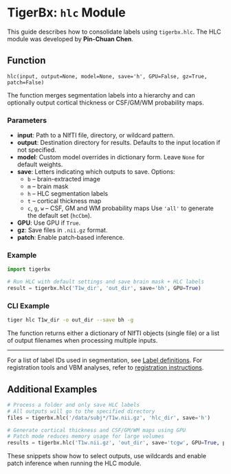 # TigerBx: `hlc` Module

This guide describes how to consolidate labels using `tigerbx.hlc`.
The HLC module was developed by **Pin-Chuan Chen**.

## Function

`hlc(input, output=None, model=None, save='h', GPU=False, gz=True, patch=False)`

The function merges segmentation labels into a hierarchy and can optionally output cortical thickness or CSF/GM/WM probability maps.

### Parameters

- **input**: Path to a NIfTI file, directory, or wildcard pattern.
- **output**: Destination directory for results. Defaults to the input location if not specified.
- **model**: Custom model overrides in dictionary form. Leave `None` for default weights.
- **save**: Letters indicating which outputs to save. Options:
  - `b` – brain-extracted image
  - `m` – brain mask
  - `h` – HLC segmentation labels
  - `t` – cortical thickness map
  - `c`, `g`, `w` – CSF, GM and WM probability maps
  Use `'all'` to generate the default set (`hcCbm`).
- **GPU**: Use GPU if `True`.
- **gz**: Save files in `.nii.gz` format.
- **patch**: Enable patch‑based inference.

### Example

```python
import tigerbx

# Run HLC with default settings and save brain mask + HLC labels
result = tigerbx.hlc('T1w_dir', 'out_dir', save='bh', GPU=True)
```

### CLI Example

```bash
tiger hlc T1w_dir -o out_dir --save bh -g
```

The function returns either a dictionary of NIfTI objects (single file) or a list of output filenames when processing multiple inputs.

---

For a list of label IDs used in segmentation, see [Label definitions](seglabel.md). For registration tools and VBM analyses, refer to [registration instructions](reginstruction.md).


Additional Examples
-------------------

```python
# Process a folder and only save HLC labels
# All outputs will go to the specified directory
files = tigerbx.hlc('/data/subj*/T1w.nii.gz', 'hlc_dir', save='h')

# Generate cortical thickness and CSF/GM/WM maps using GPU
# Patch mode reduces memory usage for large volumes
results = tigerbx.hlc('T1w.nii.gz', 'out_dir', save='tcgw', GPU=True, patch=True)
```

These snippets show how to select outputs, use wildcards and enable
patch inference when running the HLC module.
